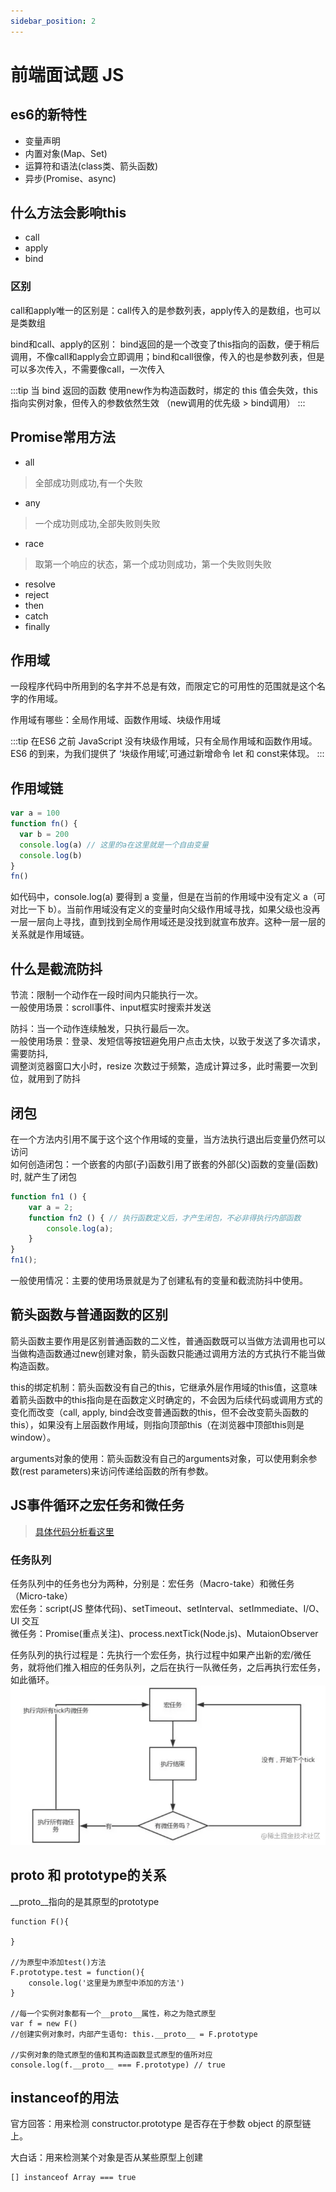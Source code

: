 ```yaml
---
sidebar_position: 2
---
```


# 前端面试题 JS

## es6的新特性
+ 变量声明
+ 内置对象(Map、Set)
+ 运算符和语法(class类、箭头函数)
+ 异步(Promise、async)

## 什么方法会影响this
+ call
+ apply
+ bind
### 区别
call和apply唯一的区别是：call传入的是参数列表，apply传入的是数组，也可以是类数组

bind和call、apply的区别： bind返回的是一个改变了this指向的函数，便于稍后调用，不像call和apply会立即调用；bind和call很像，传入的也是参数列表，但是可以多次传入，不需要像call，一次传入

:::tip
当 bind 返回的函数 使用new作为构造函数时，绑定的 this 值会失效，this指向实例对象，但传入的参数依然生效 （new调用的优先级 > bind调用）
:::

## Promise常用方法
+ all
> 全部成功则成功,有一个失败
+ any
> 一个成功则成功,全部失败则失败
+ race
> 取第一个响应的状态，第一个成功则成功，第一个失败则失败
+ resolve
+ reject
+ then
+ catch
+ finally

## 作用域
一段程序代码中所用到的名字并不总是有效，而限定它的可用性的范围就是这个名字的作用域。

作用域有哪些：全局作用域、函数作用域、块级作用域

:::tip
在ES6 之前 JavaScript 没有块级作用域，只有全局作用域和函数作用域。ES6 的到来，为我们提供了 ‘块级作用域’,可通过新增命令 let 和 const来体现。
:::

## 作用域链
``` javascript
var a = 100
function fn() {
  var b = 200
  console.log(a) // 这里的a在这里就是一个自由变量
  console.log(b)
}
fn()
```
如代码中，console.log(a) 要得到 a 变量，但是在当前的作用域中没有定义 a（可对比一下 b）。当前作用域没有定义的变量时向父级作用域寻找，如果父级也没再一层一层向上寻找，直到找到全局作用域还是没找到就宣布放弃。这种一层一层的关系就是作用域链。

## 什么是截流防抖
节流：限制一个动作在一段时间内只能执行一次。<br/>
一般使用场景：scroll事件、input框实时搜索并发送

防抖：当一个动作连续触发，只执行最后一次。<br/>
一般使用场景：登录、发短信等按钮避免用户点击太快，以致于发送了多次请求，需要防抖,<br/>
调整浏览器窗口大小时，resize 次数过于频繁，造成计算过多，此时需要一次到位，就用到了防抖

## 闭包
在一个方法内引用不属于这个这个作用域的变量，当方法执行退出后变量仍然可以访问<br/>
如何创造闭包：一个嵌套的内部(子)函数引用了嵌套的外部(父)函数的变量(函数)时, 就产生了闭包
```javascript
function fn1 () {
    var a = 2;
    function fn2 () { // 执行函数定义后，才产生闭包，不必非得执行内部函数
        console.log(a);
    }
}
fn1();
```
一般使用情况：主要的使用场景就是为了创建私有的变量和截流防抖中使用。

## 箭头函数与普通函数的区别
箭头函数主要作用是区别普通函数的二义性，普通函数既可以当做方法调用也可以当做构造函数通过new创建对象，箭头函数只能通过调用方法的方式执行不能当做构造函数。

this的绑定机制：箭头函数没有自己的this，它继承外层作用域的this值，这意味着箭头函数中的this指向是在函数定义时确定的，不会因为后续代码或调用方式的变化而改变（call, apply, bind会改变普通函数的this，但不会改变箭头函数的this），如果没有上层函数作用域，则指向顶部this（在浏览器中顶部this则是window）。

arguments对象的使用：箭头函数没有自己的arguments对象，可以使用剩余参数(rest parameters)来访问传递给函数的所有参数。

## JS事件循环之宏任务和微任务
> [具体代码分析看这里](https://juejin.cn/post/6873424205791100942)
### 任务队列
任务队列中的任务也分为两种，分别是：宏任务（Macro-take）和微任务（Micro-take）<br />
宏任务：script(JS 整体代码)、setTimeout、setInterval、setImmediate、I/O、UI 交互<br />
微任务：Promise(重点关注)、process.nextTick(Node.js)、MutaionObserver

任务队列的执行过程是：先执行一个宏任务，执行过程中如果产出新的宏/微任务，就将他们推入相应的任务队列，之后在执行一队微任务，之后再执行宏任务，如此循环。
![](../assets/52bec546cf0748f9b89f5ca537d77baa~tplv-k3u1fbpfcp-zoom-in-crop-mark_1512_0_0_0.awebp)

## __proto__ 和 prototype的关系
__proto__指向的是其原型的prototype

```
function F(){ 

}

//为原型中添加test()方法
F.prototype.test = function(){
    console.log('这里是为原型中添加的方法')
}

//每一个实例对象都有一个__proto__属性，称之为隐式原型
var f = new F() 
//创建实例对象时，内部产生语句: this.__proto__ = F.prototype

//实例对象的隐式原型的值和其构造函数显式原型的值所对应
console.log(f.__proto__ === F.prototype) // true

```

## instanceof的用法
官方回答：用来检测 constructor.prototype 是否存在于参数 object 的原型链上。

大白话：用来检测某个对象是否从某些原型上创建

```
[] instanceof Array === true
```
